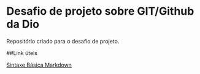 # Desafio de projeto sobre GIT/Github da Dio
Repositório criado para o desafio de projeto. 

##Link úteis

[Sintaxe Básica Markdown](https://www.markdownguide.org/basic-syntax/)
